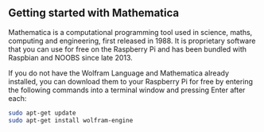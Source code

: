 ## Getting started with Mathematica

Mathematica is a computational programming tool used in science, maths, computing and engineering, first released in 1988. It is proprietary software that you can use for free on the Raspberry Pi and has been bundled with Raspbian and NOOBS since late 2013.

If you do not have the Wolfram Language and Mathematica already installed, you can download them to your Raspberry Pi for free by entering the following commands into a terminal window and pressing Enter after each:

```bash
sudo apt-get update
sudo apt-get install wolfram-engine
```

